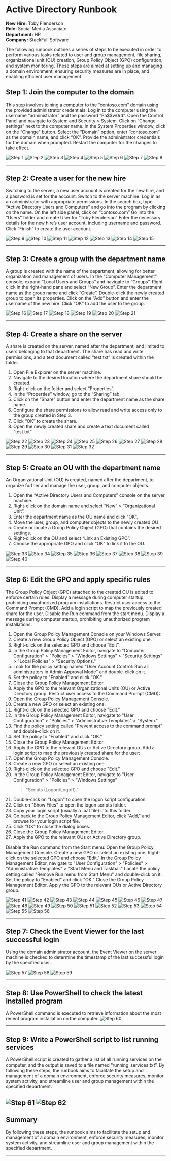 # Active Directory Runbook

**New Hire:** Toby Flenderson  
**Role:** Social Media Associate  
**Department:** HR  
**Company:** StackFull Software

The following runbook outlines a series of steps to be executed in order to perform various tasks related to user and group management, file sharing, organizational unit (OU) creation, Group Policy Object (GPO) configuration, and system monitoring. These steps are aimed at setting up and managing a domain environment, ensuring security measures are in place, and enabling efficient user management.


## Step 1: Join the computer to the domain

This step involves joining a computer to the “contoso.com” domain using the provided administrator credentials.
Log in to the computer using the username “administrator” and the password “Pa$$w0rd”.
Open the Control Panel and navigate to System and Security > System.
Click on “Change settings” next to the computer name.
In the System Properties window, click on the “Change” button.
Select the “Domain” option, enter “contoso.com” as the domain name, and click “OK”.
Provide the administrator credentials for the domain when prompted.
Restart the computer for the changes to take effect.

![Step 1](https://github.com/eldoktor1/Active-Directory-Runbook/blob/main/Active-Directory-Runbook-Images/image1.png?raw=true)
![Step 2](https://github.com/eldoktor1/Active-Directory-Runbook/blob/main/Active-Directory-Runbook-Images/image2.png?raw=true)
![Step 3](https://github.com/eldoktor1/Active-Directory-Runbook/blob/main/Active-Directory-Runbook-Images/image3.png?raw=true)
![Step 4](https://github.com/eldoktor1/Active-Directory-Runbook/blob/main/Active-Directory-Runbook-Images/image4.png?raw=true)
![Step 5](https://github.com/eldoktor1/Active-Directory-Runbook/blob/main/Active-Directory-Runbook-Images/image5.png?raw=true)
![Step 6](https://github.com/eldoktor1/Active-Directory-Runbook/blob/main/Active-Directory-Runbook-Images/image6.png?raw=true)
![Step 7](https://github.com/eldoktor1/Active-Directory-Runbook/blob/main/Active-Directory-Runbook-Images/image7.png?raw=true)
![Step 8](https://github.com/eldoktor1/Active-Directory-Runbook/blob/main/Active-Directory-Runbook-Images/image8.png?raw=true)

---

## Step 2: Create a user for the new hire

Switching to the server, a new user account is created for the new hire, and a password is set for the account.
Switch to the server machine.
Log in as an administrator with appropriate permissions.
In the search box, type “Active Directory Users and Computers” and go into the program by clicking on the name.
On the left side panel, click on “contoso.com”
Go into the “Users” folder and create User for “Toby Flenderson”
Enter the necessary details for the new hire’s user account, including username and password.
Click “Finish” to create the user account.


![Step 9](https://github.com/eldoktor1/Active-Directory-Runbook/blob/main/Active-Directory-Runbook-Images/image9.png?raw=true)
![Step 10](https://github.com/eldoktor1/Active-Directory-Runbook/blob/main/Active-Directory-Runbook-Images/image10.png?raw=true)
![Step 11](https://github.com/eldoktor1/Active-Directory-Runbook/blob/main/Active-Directory-Runbook-Images/image11.png?raw=true)
![Step 12](https://github.com/eldoktor1/Active-Directory-Runbook/blob/main/Active-Directory-Runbook-Images/image12.png?raw=true)
![Step 13](https://github.com/eldoktor1/Active-Directory-Runbook/blob/main/Active-Directory-Runbook-Images/image13.png?raw=true)
![Step 14](https://github.com/eldoktor1/Active-Directory-Runbook/blob/main/Active-Directory-Runbook-Images/image14.png?raw=true)
![Step 15](https://github.com/eldoktor1/Active-Directory-Runbook/blob/main/Active-Directory-Runbook-Images/image15.png?raw=true)

---

## Step 3: Create a group with the department name

A group is created with the name of the department, allowing for better organization and management of users.
In the “Computer Management” console, expand “Local Users and Groups” and navigate to “Groups”.
Right-click in the right-hand pane and select “New Group”.
Enter the department name as the group name and click “Create”.
Double-click the newly created group to open its properties.
Click on the “Add” button and enter the username of the new hire.
Click “OK” to add the user to the group.

![Step 16](https://github.com/eldoktor1/Active-Directory-Runbook/blob/main/Active-Directory-Runbook-Images/image16.png?raw=true)
![Step 17](https://github.com/eldoktor1/Active-Directory-Runbook/blob/main/Active-Directory-Runbook-Images/image17.png?raw=true)
![Step 18](https://github.com/eldoktor1/Active-Directory-Runbook/blob/main/Active-Directory-Runbook-Images/image18.png?raw=true)
![Step 19](https://github.com/eldoktor1/Active-Directory-Runbook/blob/main/Active-Directory-Runbook-Images/image19.png?raw=true)
![Step 20](https://github.com/eldoktor1/Active-Directory-Runbook/blob/main/Active-Directory-Runbook-Images/image20.png?raw=true)
![Step 21](https://github.com/eldoktor1/Active-Directory-Runbook/blob/main/Active-Directory-Runbook-Images/image21.png?raw=true)

---

## Step 4: Create a share on the server

A share is created on the server, named after the department, and limited to users belonging to that department. The share has read and write permissions, and a text document called “test.txt” is created within the folder.
1. Open File Explorer on the server machine.
2. Navigate to the desired location where the department share should be created.
3. Right-click on the folder and select “Properties”.
4. In the “Properties” window, go to the “Sharing” tab.
5. Click on the “Share” button and enter the department name as the share name.
6. Configure the share permissions to allow read and write access only to the group created in Step 3.
7. Click “OK” to create the share.
8. Open the newly created share and create a text document called “test.txt”

![Step 22](https://github.com/eldoktor1/Active-Directory-Runbook/blob/main/Active-Directory-Runbook-Images/image22.png?raw=true)
![Step 23](https://github.com/eldoktor1/Active-Directory-Runbook/blob/main/Active-Directory-Runbook-Images/image23.png?raw=true)
![Step 24](https://github.com/eldoktor1/Active-Directory-Runbook/blob/main/Active-Directory-Runbook-Images/image24.png?raw=true)
![Step 25](https://github.com/eldoktor1/Active-Directory-Runbook/blob/main/Active-Directory-Runbook-Images/image25.png?raw=true)
![Step 26](https://github.com/eldoktor1/Active-Directory-Runbook/blob/main/Active-Directory-Runbook-Images/image26.png?raw=true)
![Step 27](https://github.com/eldoktor1/Active-Directory-Runbook/blob/main/Active-Directory-Runbook-Images/image27.png?raw=true)
![Step 28](https://github.com/eldoktor1/Active-Directory-Runbook/blob/main/Active-Directory-Runbook-Images/image28.png?raw=true)
![Step 29](https://github.com/eldoktor1/Active-Directory-Runbook/blob/main/Active-Directory-Runbook-Images/image29.png?raw=true)
![Step 30](https://github.com/eldoktor1/Active-Directory-Runbook/blob/main/Active-Directory-Runbook-Images/image30.png?raw=true)
![Step 31](https://github.com/eldoktor1/Active-Directory-Runbook/blob/main/Active-Directory-Runbook-Images/image31.png?raw=true)
![Step 32](https://github.com/eldoktor1/Active-Directory-Runbook/blob/main/Active-Directory-Runbook-Images/image32.png?raw=true)

---

## Step 5: Create an OU with the department name

An Organizational Unit (OU) is created, named after the department, to organize further and manage the user, group, and computer objects.
1. Open the “Active Directory Users and Computers” console on the server machine.
2. Right-click on the domain name and select “New” > “Organizational Unit”.
3. Enter the department name as the OU name and click “OK”.
4. Move the user, group, and computer objects to the newly created OU
5. Create or locate a Group Policy Object (GPO) that contains the desired settings.
6. Right-click on the OU and select “Link an Existing GPO”.
7. Choose the appropriate GPO and click “OK” to link it to the OU.

![Step 33](https://github.com/eldoktor1/Active-Directory-Runbook/blob/main/Active-Directory-Runbook-Images/image33.png?raw=true)
![Step 34](https://github.com/eldoktor1/Active-Directory-Runbook/blob/main/Active-Directory-Runbook-Images/image34.png?raw=true)
![Step 35](https://github.com/eldoktor1/Active-Directory-Runbook/blob/main/Active-Directory-Runbook-Images/image35.png?raw=true)
![Step 36](https://github.com/eldoktor1/Active-Directory-Runbook/blob/main/Active-Directory-Runbook-Images/image36.png?raw=true)
![Step 37](https://github.com/eldoktor1/Active-Directory-Runbook/blob/main/Active-Directory-Runbook-Images/image37.png?raw=true)
![Step 38](https://github.com/eldoktor1/Active-Directory-Runbook/blob/main/Active-Directory-Runbook-Images/image38.png?raw=true)
![Step 39](https://github.com/eldoktor1/Active-Directory-Runbook/blob/main/Active-Directory-Runbook-Images/image39.png?raw=true)
![Step 40](https://github.com/eldoktor1/Active-Directory-Runbook/blob/main/Active-Directory-Runbook-Images/image40.png?raw=true)

---

## Step 6: Edit the GPO and apply specific rules

The Group Policy Object (GPO) attached to the created OU is edited to enforce certain rules:
Display a message during computer startup, prohibiting unauthorized program installations.
Restrict user access to the Command Prompt (CMD).
Add a login script to map the previously created share for the user.
Disable the Run command from the start menu.
Display a message during computer startup, prohibiting unauthorized program installations:
1. Open the Group Policy Management Console on your Windows Server.
2. Create a new Group Policy Object (GPO) or select an existing one.
3. Right-click on the selected GPO and choose “Edit”.
4. In the Group Policy Management Editor, navigate to "Computer Configuration" > "Policies" > "Windows 
    Settings" > "Security Settings" > "Local Policies" > "Security Options."
5. Look for the policy setting named "User Account Control: Run all administrators in Admin Approval Mode" 
    and double-click on it.
6. Set the policy to "Enabled" and click "OK."
7. Close the Group Policy Management Editor.
8. Apply the GPO to the relevant Organizational Units (OU) or Active Directory group.
Restrict user access to the Command Prompt (CMD):
1. Open the Group Policy Management Console.
2. Create a new GPO or select an existing one.
3. Right-click on the selected GPO and choose "Edit."
4. In the Group Policy Management Editor, navigate to "User Configuration" > "Policies" > "Administrative 
    Templates" > "System."
5. Find the policy setting called "Prevent access to the command prompt" and double-click on it.
6. Set the policy to "Enabled" and click "OK."
7. Close the Group Policy Management Editor.
8. Apply the GPO to the relevant OUs or Active Directory group.
Add a login script to map the previously created share for the user:
1. Open the Group Policy Management Console.
2. Create a new GPO or select an existing one.
3. Right-click on the selected GPO and choose "Edit."
4. In the Group Policy Management Editor, navigate to "User Configuration" > "Policies" > "Windows Settings" 
    > "Scripts (Logon/Logoff)."
5. Double-click on "Logon" to open the logon script configuration.
6. Click on "Show Files" to open the logon scripts folder.
7. Copy your login script (usually a .bat file) into this folder.
8. Go back to the Group Policy Management Editor, click "Add," and browse for your login script file.
9. Click "OK" to close the dialog boxes.
10. Close the Group Policy Management Editor.
11. Apply the GPO to the relevant OUs or Active Directory group.

Disable the Run command from the Start menu:
Open the Group Policy Management Console.
Create a new GPO or select an existing one.
Right-click on the selected GPO and choose "Edit."
In the Group Policy Management Editor, navigate to "User Configuration" > "Policies" > "Administrative Templates" > "Start Menu and Taskbar."
Locate the policy setting called "Remove Run menu from Start Menu" and double-click on it.
Set the policy to "Enabled" and click "OK."
Close the Group Policy Management Editor.
Apply the GPO to the relevant OUs or Active Directory group.

![Step 41](https://github.com/eldoktor1/Active-Directory-Runbook/blob/main/Active-Directory-Runbook-Images/image41.png?raw=true)
![Step 42](https://github.com/eldoktor1/Active-Directory-Runbook/blob/main/Active-Directory-Runbook-Images/image42.png?raw=true)
![Step 43](https://github.com/eldoktor1/Active-Directory-Runbook/blob/main/Active-Directory-Runbook-Images/image43.png?raw=true)
![Step 44](https://github.com/eldoktor1/Active-Directory-Runbook/blob/main/Active-Directory-Runbook-Images/image44.png?raw=true)
![Step 45](https://github.com/eldoktor1/Active-Directory-Runbook/blob/main/Active-Directory-Runbook-Images/image45.png?raw=true)
![Step 46](https://github.com/eldoktor1/Active-Directory-Runbook/blob/main/Active-Directory-Runbook-Images/image46.png?raw=true)
![Step 47](https://github.com/eldoktor1/Active-Directory-Runbook/blob/main/Active-Directory-Runbook-Images/image47.png?raw=true)
![Step 48](https://github.com/eldoktor1/Active-Directory-Runbook/blob/main/Active-Directory-Runbook-Images/image48.png?raw=true)
![Step 49](https://github.com/eldoktor1/Active-Directory-Runbook/blob/main/Active-Directory-Runbook-Images/image49.png?raw=true)
![Step 50](https://github.com/eldoktor1/Active-Directory-Runbook/blob/main/Active-Directory-Runbook-Images/image50.png?raw=true)
![Step 51](https://github.com/eldoktor1/Active-Directory-Runbook/blob/main/Active-Directory-Runbook-Images/image51.png?raw=true)
![Step 52](https://github.com/eldoktor1/Active-Directory-Runbook/blob/main/Active-Directory-Runbook-Images/image52.png?raw=true)
![Step 53](https://github.com/eldoktor1/Active-Directory-Runbook/blob/main/Active-Directory-Runbook-Images/image53.png?raw=true)
![Step 54](https://github.com/eldoktor1/Active-Directory-Runbook/blob/main/Active-Directory-Runbook-Images/image54.png?raw=true)
![Step 55](https://github.com/eldoktor1/Active-Directory-Runbook/blob/main/Active-Directory-Runbook-Images/image55.png?raw=true)
![Step 56](https://github.com/eldoktor1/Active-Directory-Runbook/blob/main/Active-Directory-Runbook-Images/image56.png?raw=true)

---

## Step 7: Check the Event Viewer for the last successful login

Using the domain administrator account, the Event Viewer on the server machine is checked to determine the timestamp of the last successful login by the specified user.


![Step 57](https://github.com/eldoktor1/Active-Directory-Runbook/blob/main/Active-Directory-Runbook-Images/image57.png?raw=true)
![Step 58](https://github.com/eldoktor1/Active-Directory-Runbook/blob/main/Active-Directory-Runbook-Images/image58.png?raw=true)
![Step 59](https://github.com/eldoktor1/Active-Directory-Runbook/blob/main/Active-Directory-Runbook-Images/image59.png?raw=true)

---

## Step 8: Use PowerShell to check the latest installed program

A PowerShell command is executed to retrieve information about the most recent program installation on the computer.
![Step 60](https://github.com/eldoktor1/Active-Directory-Runbook/blob/main/Active-Directory-Runbook-Images/image60.png?raw=true)


---

## Step 9: Write a PowerShell script to list running services

A PowerShell script is created to gather a list of all running services on the computer, and the output is saved to a file named “running_services.txt”.
By following these steps, the runbook aims to facilitate the setup and management of a domain environment, enforce security measures, monitor system activity, and streamline user and group management within the specified department.

![Step 61](https://github.com/eldoktor1/Active-Directory-Runbook/blob/main/Active-Directory-Runbook-Images/image61.png?raw=true)
![Step 62](https://github.com/eldoktor1/Active-Directory-Runbook/blob/main/Active-Directory-Runbook-Images/image62.png?raw=true)
---

## Summary

By following these steps, the runbook aims to facilitate the setup and management of a domain environment, enforce security measures, monitor system activity, and streamline user and group management within the specified department.

---
